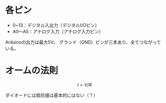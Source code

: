 # 各ピン

- 0~13：デジタル入出力（デジタルI/Oピン）
- A0〜A5：アナログ入力（アナログ入力ピン）

Arduinoの出力は最大5V。
グランド（GND）ピンが三本あり、全てつながっている。


# オームの法則

$$
I = V/R 
$$

ダイオードには抵抗値は基本的にはない（？）

